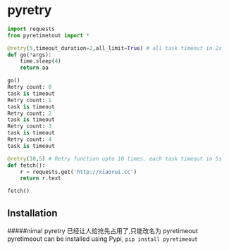 pyretry
====

```python
import requests
from pyretimetout import *

@retry(5,timeout_duration=2,all_limit=True) # all task timeout in 2s
def go(*args):
    time.sleep(4)
    return aa

go()
Retry count: 0
task is timeout
Retry count: 1
task is timeout
Retry count: 2
task is timeout
Retry count: 3
task is timeout
Retry count: 4
task is timeout

@retry(10,5) # Retry function upto 10 times, each task timeout in 5s
def fetch():
	r = requests.get('http://xiaorui.cc')
	return r.text

fetch()
```
## Installation
#####nima! pyretry 已经让人给抢先占用了,只能改名为 pyretimeout
pyretimeout can be installed using Pypi, `pip install pyretimeout`

